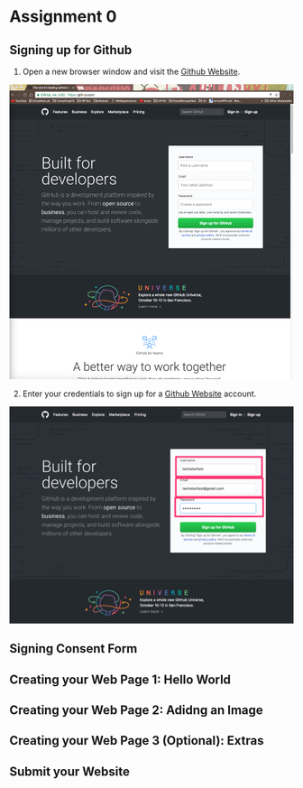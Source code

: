 # Assignment 0

## Signing up for Github

1. Open a new browser window and visit the [Github Website](http://github.com). 

![Alt text](/githubsignup.png?raw=true "Optional Title")

2. Enter your credentials to sign up for a [Github Website](http://github.com) account.

![Alt text](0-2.png?raw=true "Optional Title")

## Signing Consent Form

## Creating your Web Page 1: Hello World

## Creating your Web Page 2: Adidng an Image

## Creating your Web Page 3 (Optional): Extras

## Submit your Website
